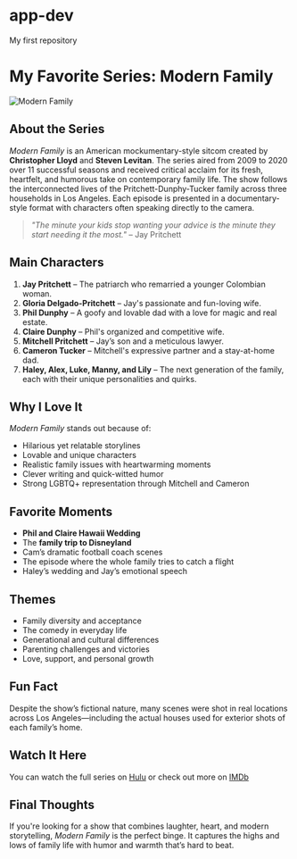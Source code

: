 # app-dev
My first repository
# My Favorite Series: **Modern Family**

![Modern Family](https://upload.wikimedia.org/wikipedia/en/1/12/Modern_Family_season_11_poster.jpg)

## About the Series
*Modern Family* is an American mockumentary-style sitcom created by **Christopher Lloyd** and **Steven Levitan**. The series aired from 2009 to 2020 over 11 successful seasons and received critical acclaim for its fresh, heartfelt, and humorous take on contemporary family life. The show follows the interconnected lives of the Pritchett-Dunphy-Tucker family across three households in Los Angeles. Each episode is presented in a documentary-style format with characters often speaking directly to the camera.

> *"The minute your kids stop wanting your advice is the minute they start needing it the most."* – Jay Pritchett

## Main Characters
1. **Jay Pritchett** – The patriarch who remarried a younger Colombian woman.
2. **Gloria Delgado-Pritchett** – Jay's passionate and fun-loving wife.
3. **Phil Dunphy** – A goofy and lovable dad with a love for magic and real estate.
4. **Claire Dunphy** – Phil's organized and competitive wife.
5. **Mitchell Pritchett** – Jay’s son and a meticulous lawyer.
6. **Cameron Tucker** – Mitchell's expressive partner and a stay-at-home dad.
7. **Haley, Alex, Luke, Manny, and Lily** – The next generation of the family, each with their unique personalities and quirks.
   
## Why I Love It
*Modern Family* stands out because of:
- Hilarious yet relatable storylines
- Lovable and unique characters
- Realistic family issues with heartwarming moments
- Clever writing and quick-witted humor
- Strong LGBTQ+ representation through Mitchell and Cameron

## Favorite Moments
- **Phil and Claire Hawaii Wedding**
- The **family trip to Disneyland**
- Cam’s dramatic football coach scenes
- The episode where the whole family tries to catch a flight
- Haley’s wedding and Jay’s emotional speech

## Themes
- Family diversity and acceptance
- The comedy in everyday life
- Generational and cultural differences
- Parenting challenges and victories
- Love, support, and personal growth


## Fun Fact
Despite the show’s fictional nature, many scenes were shot in real locations across Los Angeles—including the actual houses used for exterior shots of each family’s home.

## Watch It Here
You can watch the full series on [Hulu](https://www.hulu.com/series/modern-family) or check out more on [IMDb](https://www.imdb.com/title/tt1442437/)

## Final Thoughts
If you're looking for a show that combines laughter, heart, and modern storytelling, *Modern Family* is the perfect binge. It captures the highs and lows of family life with humor and warmth that’s hard to beat.

